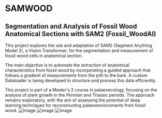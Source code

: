 # SAMWOOD 

## Segmentation and Analysis of Fossil Wood Anatomical Sections with SAM2 (Fossil_WoodAI)

This project explores the use and adaptation of SAM2 (Segment Anything Model 2), a Vision Transformer, for the segmentation and measurement of fossil wood cells in anatomical section.

The main objective is to automate the extraction of anatomical characteristics from fossil wood by incorporating a guided approach that follows a gradient of measurements from the pith to the bark. A custom Dataloader is being developed to structure and process this data efficiently.

This project is part of a Master's 2 course in palaeoecology, focusing on the analysis of plant growth in the Permian and Triassic periods. The approach remains exploratory, with the aim of assessing the potential of deep learning techniques for reconstructing palaeoenvironments from fossil wood.
![image](https://github.com/user-attachments/assets/d4c9a045-e9eb-42ed-9c92-39c2d3fffd65)
![image](https://github.com/user-attachments/assets/e17a4d17-004b-42de-bbc9-0e3b58068d6e)
![image](https://github.com/user-attachments/assets/8b878974-1cbe-41bf-a603-d0bdd1482c0f)




